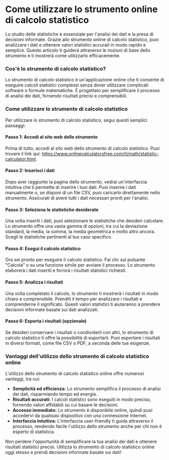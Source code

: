 Come utilizzare lo strumento online di calcolo statistico
=========================================================

Lo studio delle statistiche è essenziale per l'analisi dei dati e la presa di decisioni informate. Grazie allo strumento online di calcolo statistico, puoi analizzare i dati e ottenere valori statistici accurati in modo rapido e semplice. Questo articolo ti guiderà attraverso le nozioni di base dello strumento e ti mostrerà come utilizzarlo efficacemente.

### Cos'è lo strumento di calcolo statistico?

Lo strumento di calcolo statistico è un'applicazione online che ti consente di eseguire calcoli statistici complessi senza dover utilizzare complicati software o formule matematiche. È progettato per semplificare il processo di analisi dei dati, fornendo risultati precisi e comprensibili.

### Come utilizzare lo strumento di calcolo statistico

Per utilizzare lo strumento di calcolo statistico, segui questi semplici passaggi:

#### Passo 1: Accedi al sito web dello strumento

Prima di tutto, accedi al sito web dello strumento di calcolo statistico. Puoi trovare il link qui: <https://www.onlinecalculatorsfree.com/it/math/statistic-calculator.html>.

#### Passo 2: Inserisci i dati

Dopo aver raggiunto la pagina dello strumento, vedrai un'interfaccia intuitiva che ti permette di inserire i tuoi dati. Puoi inserire i dati manualmente o, se disponi di un file CSV, puoi caricarlo direttamente nello strumento. Assicurati di avere tutti i dati necessari pronti per l'analisi.

#### Passo 3: Seleziona le statistiche desiderate

Una volta inseriti i dati, puoi selezionare le statistiche che desideri calcolare. Lo strumento offre una vasta gamma di opzioni, tra cui la deviazione standard, la media, la somma, la media geometrica e molto altro ancora. Scegli le statistiche pertinenti al tuo caso specifico.

#### Passo 4: Esegui il calcolo statistico

Ora sei pronto per eseguire il calcolo statistico. Fai clic sul pulsante "Calcola" o su una funzione simile per avviare il processo. Lo strumento elaborerà i dati inseriti e fornirà i risultati statistici richiesti.

#### Passo 5: Analizza i risultati

Una volta completato il calcolo, lo strumento ti mostrerà i risultati in modo chiaro e comprensibile. Prenditi il tempo per analizzare i risultati e comprenderne il significato. Questi valori statistici ti aiuteranno a prendere decisioni informate basate sui dati analizzati.

#### Passo 6: Esporta i risultati (opzionale)

Se desideri conservare i risultati o condividerli con altri, lo strumento di calcolo statistico ti offre la possibilità di esportarli. Puoi esportare i risultati in diversi formati, come file CSV o PDF, a seconda delle tue esigenze.

### Vantaggi dell'utilizzo dello strumento di calcolo statistico online

L'utilizzo dello strumento di calcolo statistico online offre numerosi vantaggi, tra cui:

- **Semplicità ed efficienza:** Lo strumento semplifica il processo di analisi dei dati, risparmiando tempo ed energia.
- **Risultati accurati:** I calcoli statistici sono eseguiti in modo preciso, fornendo valori affidabili su cui basare le decisioni.
- **Accesso immediato:** Lo strumento è disponibile online, quindi puoi accedervi da qualsiasi dispositivo con una connessione Internet.
- **Interfaccia intuitiva:** L'interfaccia user-friendly ti guida attraverso il processo, rendendo facile l'utilizzo dello strumento anche per chi non è esperto di statistica.

Non perdere l'opportunità di semplificare la tua analisi dei dati e ottenere risultati statistici precisi. Utilizza lo strumento di calcolo statistico online oggi stesso e prendi decisioni informate basate sui dati!